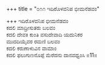 +++
title = "೦೧೧ ಇದಿರೊಳವನಿಪ ಭೀಮನೆಡವಂ"

+++
ಇದಿರೊಳವನಿಪ ಭೀಮನೆಡವಂ  
ಕದಲಿ ಮಾದ್ರೀಸುತರು ಬಲವಂ  
ಕದಲಿ ದೇವಕಿ ಕುಂತಿ ವಸುದೇವಾದಿ ಯದುನಿಕರ   
ಮುದದಿಯೈವರ ರಮಣಿ ಬಲವಂ  
ಕದಲಿ ಕರುಣಾಳುವಿನ ವಾಮಾಂ  
ಕದಲಿ ಫಲುಗುಣನೊಪ್ಪೆ ಮೆರೆದನು ದಾನವಧ್ವಂಸಿ    ॥11॥